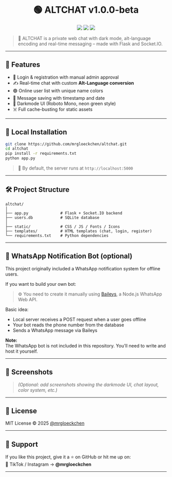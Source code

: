 <h1 align="center">🟢 ALTCHAT v1.0.0-beta</h1>
<p align="center">
  <img src="https://img.shields.io/badge/status-beta-green?style=flat-square" />
  <img src="https://img.shields.io/badge/built_with-Flask-blue?style=flat-square" />
  <img src="https://img.shields.io/github/license/mrgloeckchen/altchat?style=flat-square" />
</p>

> 💬 ALTCHAT is a private web chat with dark mode, alt-language encoding and real-time messaging – made with Flask and Socket.IO.

---

## 🌌 Features

- 🔐 Login & registration with manual admin approval
- ✍️ Real-time chat with custom **Alt-Language conversion**
- 🟢 Online user list with unique name colors
- 💾 Message saving with timestamp and date
- 🎨 Darkmode UI (Roboto Mono, neon green style)
- ☠️ Full cache-busting for static assets

---

## 🚀 Local Installation

```bash
git clone https://github.com/mrgloeckchen/altchat.git
cd altchat
pip install -r requirements.txt
python app.py
```

> 🧠 By default, the server runs at `http://localhost:5000`

---

## 🛠️ Project Structure

```
altchat/
│
├── app.py              # Flask + Socket.IO backend
├── users.db            # SQLite database
│
├── static/             # CSS / JS / Fonts / Icons
├── templates/          # HTML templates (chat, login, register)
└── requirements.txt    # Python dependencies
```

---

## 📲 WhatsApp Notification Bot (optional)

This project originally included a WhatsApp notification system for offline users.

If you want to build your own bot:

> ⚙️ You need to create it manually using [Baileys](https://baileys.wiki/docs/intro/), a Node.js WhatsApp Web API.

Basic idea:
- Local server receives a POST request when a user goes offline
- Your bot reads the phone number from the database
- Sends a WhatsApp message via Baileys

**Note:**  
The WhatsApp bot is not included in this repository. You'll need to write and host it yourself.

---

## 📸 Screenshots

> *(Optional: add screenshots showing the darkmode UI, chat layout, color system, etc.)*

---

## 📜 License

MIT License © 2025 [@mrgloeckchen](https://github.com/mrgloeckchen)

---

## 💚 Support

If you like this project, give it a ⭐ on GitHub or hit me up on:  
📲 TikTok / Instagram → **@mrgloeckchen**

---
